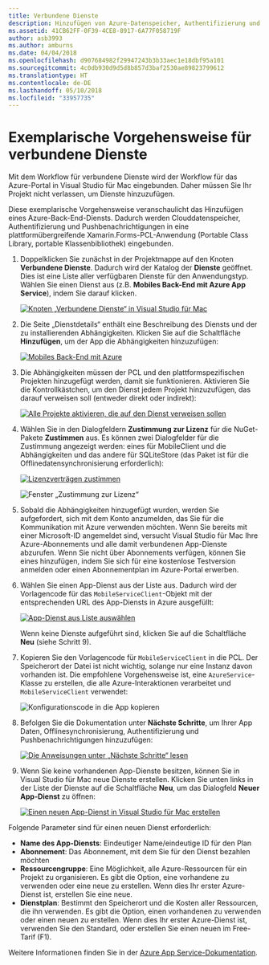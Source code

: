 ```yaml
---
title: Verbundene Dienste
description: Hinzufügen von Azure-Datenspeicher, Authentifizierung und Pushbenachrichtigungen zu mobilen Apps über Visual Studio für Mac
ms.assetid: 41CB62FF-0F39-4CE8-8917-6A77F058719F
author: asb3993
ms.author: amburns
ms.date: 04/04/2018
ms.openlocfilehash: d907684982f29947243b3b33aec1e18dbf95a101
ms.sourcegitcommit: 4c0db930d9d5d8b857d3baf2530ae89823799612
ms.translationtype: HT
ms.contentlocale: de-DE
ms.lasthandoff: 05/10/2018
ms.locfileid: "33957735"
---
```

# <a name="connected-services-walkthrough"></a>Exemplarische Vorgehensweise für verbundene Dienste

Mit dem Workflow für verbundene Dienste wird der Workflow für das Azure-Portal in Visual Studio für Mac eingebunden. Daher müssen Sie Ihr Projekt nicht verlassen, um Dienste hinzuzufügen.

Diese exemplarische Vorgehensweise veranschaulicht das Hinzufügen eines Azure-Back-End-Diensts. Dadurch werden Clouddatenspeicher, Authentifizierung und Pushbenachrichtigungen in eine plattformübergreifende Xamarin.Forms-PCL-Anwendung (Portable Class Library, portable Klassenbibliothek) eingebunden.


1.  Doppelklicken Sie zunächst in der Projektmappe auf den Knoten **Verbundene Dienste**. Dadurch wird der Katalog der **Dienste** geöffnet.
  Dies ist eine Liste aller verfügbaren Dienste für den Anwendungstyp. Wählen Sie einen Dienst aus (z.B. **Mobiles Back-End mit Azure App Service**), indem Sie darauf klicken.

    [![Knoten „Verbundene Dienste“ in Visual Studio für Mac](media/connected-services-image001-sml.png "Knoten „Verbundene Dienste“ in Visual Studio für Mac")](media/connected-services-image001.png#lightbox)

2. Die Seite „Dienstdetails“ enthält eine Beschreibung des Diensts und der zu installierenden Abhängigkeiten.
  Klicken Sie auf die Schaltfläche **Hinzufügen**, um der App die Abhängigkeiten hinzuzufügen:

    [![Mobiles Back-End mit Azure](media/connected-services-image002-sml.png "Mobiles Back-End mit Azure")](media/connected-services-image002.png#lightbox)

3. Die Abhängigkeiten müssen der PCL und den plattformspezifischen Projekten hinzugefügt werden, damit sie funktionieren.
  Aktivieren Sie die Kontrollkästchen, um den Dienst jedem Projekt hinzuzufügen, das darauf verweisen soll (entweder direkt oder indirekt):

    [![Alle Projekte aktivieren, die auf den Dienst verweisen sollen](media/connected-services-image003-sml.png "Alle Projekte aktivieren, die auf den Dienst verweisen sollen")](media/connected-services-image003.png#lightbox)

4. Wählen Sie in den Dialogfeldern **Zustimmung zur Lizenz** für die NuGet-Pakete **Zustimmen** aus.
  Es können zwei Dialogfelder für die Zustimmung angezeigt werden: eines für MobileClient und die Abhängigkeiten und das andere für SQLiteStore (das Paket ist für die Offlinedatensynchronisierung erforderlich):

    [![Lizenzverträgen zustimmen](media/connected-services-image004-sml.png "Lizenzverträgen zustimmen")](media/connected-services-image004.png#lightbox)

    ![Fenster „Zustimmung zur Lizenz“](media/connected-services-image005.png "Fenster „Zustimmung zur Lizenz“")

5. Sobald die Abhängigkeiten hinzugefügt wurden, werden Sie aufgefordert, sich mit dem Konto anzumelden, das Sie für die Kommunikation mit Azure verwenden möchten.
  Wenn Sie bereits mit einer Microsoft-ID angemeldet sind, versucht Visual Studio für Mac Ihre Azure-Abonnements und alle damit verbundenen App-Dienste abzurufen. Wenn Sie nicht über Abonnements verfügen, können Sie eines hinzufügen, indem Sie sich für eine kostenlose Testversion anmelden oder einen Abonnementplan im Azure-Portal erwerben.

6. Wählen Sie einen App-Dienst aus der Liste aus. Dadurch wird der Vorlagencode für das `MobileServiceClient`-Objekt mit der entsprechenden URL des App-Diensts in Azure ausgefüllt:

    [![App-Dienst aus Liste auswählen](media/connected-services-image006-sml.png "App-Dienst aus Liste auswählen")](media/connected-services-image006.png#lightbox)

    Wenn keine Dienste aufgeführt sind, klicken Sie auf die Schaltfläche **Neu** (siehe Schritt 9).

7. Kopieren Sie den Vorlagencode für `MobileServiceClient` in die PCL. Der Speicherort der Datei ist nicht wichtig, solange nur eine Instanz davon vorhanden ist.
  Die empfohlene Vorgehensweise ist, eine `AzureService`-Klasse zu erstellen, die alle Azure-Interaktionen verarbeitet und `MobileServiceClient` verwendet:

    ![Konfigurationscode in die App kopieren](media/connected-services-image007.png "Konfigurationscode in die App kopieren")

8. Befolgen Sie die Dokumentation unter **Nächste Schritte**, um Ihrer App Daten, Offlinesynchronisierung, Authentifizierung und Pushbenachrichtigungen hinzuzufügen:

    [![Die Anweisungen unter „Nächste Schritte“ lesen](media/connected-services-image008-sml.png "Die Anweisungen unter „Nächste Schritte“ lesen")](media/connected-services-image008.png#lightbox)

9. Wenn Sie keine vorhandenen App-Dienste besitzen, können Sie in Visual Studio für Mac neue Dienste erstellen.
  Klicken Sie unten links in der Liste der Dienste auf die Schaltfläche **Neu**, um das Dialogfeld **Neuer App-Dienst** zu öffnen:

    [![Einen neuen App-Dienst in Visual Studio für Mac erstellen](media/connected-services-image009-sml.png "Einen neuen App-Dienst in Visual Studio für Mac erstellen")](media/connected-services-image009.png#lightbox)

Folgende Parameter sind für einen neuen Dienst erforderlich:

-   **Name des App-Diensts**: Eindeutiger Name/eindeutige ID für den Plan
-   **Abonnement**: Das Abonnement, mit dem Sie für den Dienst bezahlen möchten
-   **Ressourcengruppe**: Eine Möglichkeit, alle Azure-Ressourcen für ein Projekt zu organisieren. Es gibt die Option, eine vorhandene zu verwenden oder eine neue zu erstellen. Wenn dies Ihr erster Azure-Dienst ist, erstellen Sie eine neue.
-   **Dienstplan**: Bestimmt den Speicherort und die Kosten aller Ressourcen, die ihn verwenden. Es gibt die Option, einen vorhandenen zu verwenden oder einen neuen zu erstellen. Wenn dies Ihr erster Azure-Dienst ist, verwenden Sie den Standard, oder erstellen Sie einen neuen im Free-Tarif (F1).

Weitere Informationen finden Sie in der [Azure App Service-Dokumentation](https://azure.microsoft.com/documentation/learning-paths/appservice-mobileapps/).
